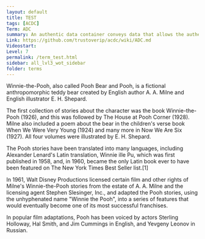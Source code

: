 ```yaml
---
layout: default
title: TEST
tags: [ACDC]
Term: ADC
summary: An authentic data container conveys data that allows the authenticity of its content to be proved.
Link: https://github.com/trustoverip/acdc/wiki/ADC.md
Videostart:
Level: 7
permalink: /term_test.html
sidebar: all_lvl3_wot_sidebar
folder: terms
---
```


<p data-level="1">
Winnie-the-Pooh, also called Pooh Bear and Pooh, is a fictional anthropomorphic teddy bear created by English author A. A. Milne and English illustrator E. H. Shepard.
</p>

<p data-level="2">
The first collection of stories about the character was the book Winnie-the-Pooh (1926), and this was followed by The House at Pooh Corner (1928). Milne also included a poem about the bear in the children's verse book When We Were Very Young (1924) and many more in Now We Are Six (1927). All four volumes were illustrated by E. H. Shepard.
</p>

<p data-level="1">
The Pooh stories have been translated into many languages, including Alexander Lenard's Latin translation, Winnie ille Pu, which was first published in 1958, and, in 1960, became the only Latin book ever to have been featured on The New York Times Best Seller list.[1]
</p>

<p data-level="3">
In 1961, Walt Disney Productions licensed certain film and other rights of Milne's Winnie-the-Pooh stories from the estate of A. A. Milne and the licensing agent Stephen Slesinger, Inc., and adapted the Pooh stories, using the unhyphenated name "Winnie the Pooh", into a series of features that would eventually become one of its most successful franchises.
</p>

<p data-level="3">
In popular film adaptations, Pooh has been voiced by actors Sterling Holloway, Hal Smith, and Jim Cummings in English, and Yevgeny Leonov in Russian.
</p>
